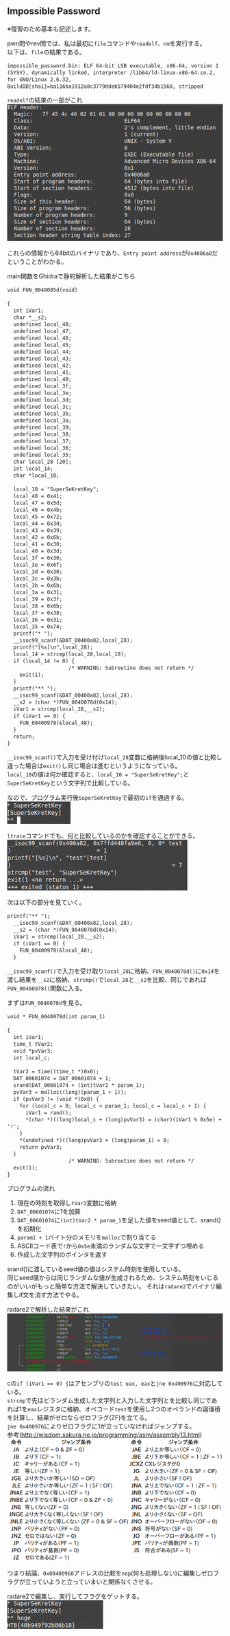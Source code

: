 ## Impossible Password
※復習のため基本も記述します。  

pwn問やrev問では、私は最初に`file`コマンドや`readelf`、`nm`を実行する。  
以下は、`file`の結果である。  
```
impossible_password.bin: ELF 64-bit LSB executable, x86-64, version 1 (SYSV), dynamically linked, interpreter /lib64/ld-linux-x86-64.so.2, for GNU/Linux 2.6.32, BuildID[sha1]=ba116ba1912a8c3779ddeb579404e2fdf34b1568, stripped
```

`readelf`の結果の一部がこれ  
![](images/impossiblepassword/1.png)

これらの情報から64bitのバイナリであり、`Entry point address`が`0x4006a0`だということがわかる。  

main関数をGhidraで静的解析した結果がこちら  
```
void FUN_0040085d(void)

{
  int iVar1;
  char *__s2;
  undefined local_48;
  undefined local_47;
  undefined local_46;
  undefined local_45;
  undefined local_44;
  undefined local_43;
  undefined local_42;
  undefined local_41;
  undefined local_40;
  undefined local_3f;
  undefined local_3e;
  undefined local_3d;
  undefined local_3c;
  undefined local_3b;
  undefined local_3a;
  undefined local_39;
  undefined local_38;
  undefined local_37;
  undefined local_36;
  undefined local_35;
  char local_28 [20];
  int local_14;
  char *local_10;
  
  local_10 = "SuperSeKretKey";
  local_48 = 0x41;
  local_47 = 0x5d;
  local_46 = 0x4b;
  local_45 = 0x72;
  local_44 = 0x3d;
  local_43 = 0x39;
  local_42 = 0x6b;
  local_41 = 0x30;
  local_40 = 0x3d;
  local_3f = 0x30;
  local_3e = 0x6f;
  local_3d = 0x30;
  local_3c = 0x3b;
  local_3b = 0x6b;
  local_3a = 0x31;
  local_39 = 0x3f;
  local_38 = 0x6b;
  local_37 = 0x38;
  local_36 = 0x31;
  local_35 = 0x74;
  printf("* ");
  __isoc99_scanf(&DAT_00400a82,local_28);
  printf("[%s]\n",local_28);
  local_14 = strcmp(local_28,local_10);
  if (local_14 != 0) {
                    /* WARNING: Subroutine does not return */
    exit(1);
  }
  printf("** ");
  __isoc99_scanf(&DAT_00400a82,local_28);
  __s2 = (char *)FUN_0040078d(0x14);
  iVar1 = strcmp(local_28,__s2);
  if (iVar1 == 0) {
    FUN_00400978(&local_48);
  }
  return;
}
```

`__isoc99_scanf()`で入力を受け付け`local_28`変数に格納後local_10の値と比較し違った場合は`exit()`し同じ場合は進むというようになっている。  
`local_10`の値は何か確認すると、`local_10 = "SuperSeKretKey";`と`SuperSeKretKey`という文字列で比較している。  

なので、プログラム実行後`SuperSeKretKey`で最初の`if`を通過する。  
![](images/impossiblepassword/2.png)

`ltrace`コマンドでも、何と比較しているのかを確認することができる。  
![](images/impossiblepassword/3.png)

次は以下の部分を見ていく。  
```
printf("** ");
  __isoc99_scanf(&DAT_00400a82,local_28);
  __s2 = (char *)FUN_0040078d(0x14);
  iVar1 = strcmp(local_28,__s2);
  if (iVar1 == 0) {
    FUN_00400978(&local_48);
  }
```
`__isoc99_scanf()`で入力を受け取り`local_28`に格納、`FUN_0040078d()`に`0x14`を渡し結果を`__s2`に格納、`strcmp()`で`local_28`と`__s2`を比較、同じであれば`FUN_00400978()`関数に入る。  

まずは`FUN_0040078d`を見る。  
```
void * FUN_0040078d(int param_1)

{
  int iVar1;
  time_t tVar2;
  void *pvVar3;
  int local_c;
  
  tVar2 = time((time_t *)0x0);
  DAT_00601074 = DAT_00601074 + 1;
  srand(DAT_00601074 + (int)tVar2 * param_1);
  pvVar3 = malloc((long)(param_1 + 1));
  if (pvVar3 != (void *)0x0) {
    for (local_c = 0; local_c < param_1; local_c = local_c + 1) {
      iVar1 = rand();
      *(char *)((long)local_c + (long)pvVar3) = (char)(iVar1 % 0x5e) + '!';
    }
    *(undefined *)((long)pvVar3 + (long)param_1) = 0;
    return pvVar3;
  }
                    /* WARNING: Subroutine does not return */
  exit(1);
}
```
プログラムの流れ  
1. 現在の時刻を取得し`tVar2`変数に格納
2. `DAT_00601074`に1を加算
3. `DAT_00601074`に`(int)tVar2 * param_1`を足した値をseed値として、srand()を初期化
4. `param1 + 1`バイト分のメモリを`malloc`で割り当てる
5. ASCIIコード表で`!`から`0x5e`未満のランダムな文字で一文字ずつ埋める
6. 作成した文字列のポインタを返す

srand()に渡しているseed値の値はシステム時刻を使用している。  
同じseed値からは同じランダムな値が生成されるため、システム時刻をいじるのがいいがもっと簡単な方法で解決していきたい。  それは`radare2`でバイナリ編集しif文を消す方法でやる。  

radare2で解析した結果がこれ  
![](images/impossiblepassword/4.png)

cの`if (iVar1 == 0) {`はアセンブリの`test eax, eax`と`jne 0x400976`に対応している。  
`strcmp`で先ほどランダム生成した文字列と入力した文字列とを比較し同じであれば1を`eax`レジスタに格納、オペコード`test`を使用し2つのオペランドの論理積を計算し、結果がゼロならゼロフラグ(ZF)を立てる。  
`jne 0x400976`によりゼロフラグに1が立っていなければジャンプする。  
参考(http://wisdom.sakura.ne.jp/programming/asm/assembly13.html)  
![](images/impossiblepassword/6.png)

つまり結論、`0x00400968`アドレスの比較を`nop`(何も処理しない)に編集しゼロフラグが立っていようと立っていまいと関係なくさせる。  

radare2で編集し、実行してフラグをゲットする。  
![](images/impossiblepassword/5.png)
